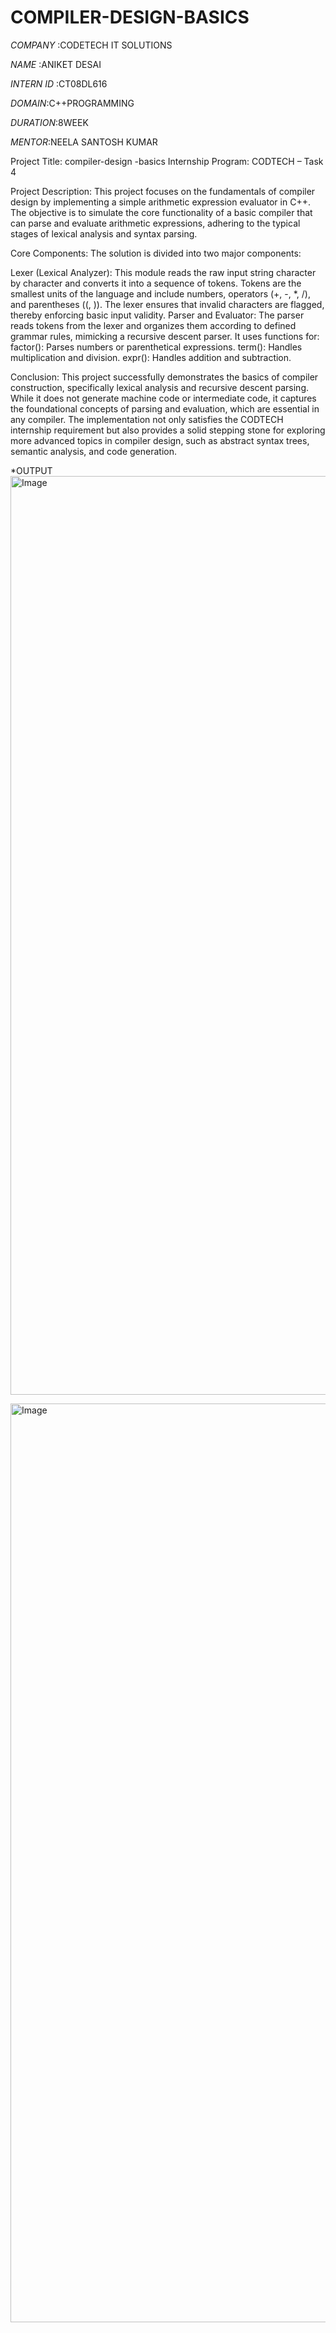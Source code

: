 # COMPILER-DESIGN-BASICS

*COMPANY* :CODETECH IT SOLUTIONS

*NAME* :ANIKET DESAI

*INTERN ID* :CT08DL616

*DOMAIN*:C++PROGRAMMING

*DURATION*:8WEEK

*MENTOR*:NEELA SANTOSH KUMAR



Project Title: compiler-design -basics
Internship Program: CODTECH – Task 4

Project Description:
This project focuses on the fundamentals of compiler design by implementing a simple arithmetic expression evaluator in C++. The objective is to simulate the core functionality of a basic compiler that can parse and evaluate arithmetic expressions, adhering to the typical stages of lexical analysis and syntax parsing.

Core Components:
The solution is divided into two major components:

Lexer (Lexical Analyzer):
This module reads the raw input string character by character and converts it into a sequence of tokens. Tokens are the smallest units of the language and include numbers, operators (+, -, *, /), and parentheses ((, )). The lexer ensures that invalid characters are flagged, thereby enforcing basic input validity.
Parser and Evaluator:
The parser reads tokens from the lexer and organizes them according to defined grammar rules, mimicking a recursive descent parser. It uses functions for:
factor(): Parses numbers or parenthetical expressions.
term(): Handles multiplication and division.
expr(): Handles addition and subtraction.

Conclusion:
This project successfully demonstrates the basics of compiler construction, specifically lexical analysis and recursive descent parsing. While it does not generate machine code or intermediate code, it captures the foundational concepts of parsing and evaluation, which are essential in any compiler. The implementation not only satisfies the CODTECH internship requirement but also provides a solid stepping stone for exploring more advanced topics in compiler design, such as abstract syntax trees, semantic analysis, and code generation.

*OUTPUT
<img width="1470" alt="Image" src="https://github.com/user-attachments/assets/878049e8-f4d8-4b62-9483-f2535a25da2e" />

<img width="1470" alt="Image" src="https://github.com/user-attachments/assets/07d40a6c-69bf-4d9f-80a3-f8f7518fbf0b" />
